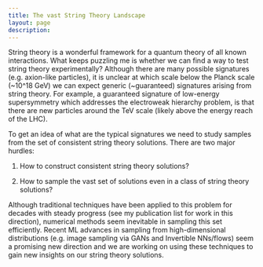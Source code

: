 ```yaml
---
title: The vast String Theory Landscape
layout: page
description: 
---
```



String theory is a wonderful framework for a quantum theory of all known interactions. What keeps puzzling me is whether we can find a way to test string theory experimentally? Although there are many possible signatures (e.g. axion-like particles), it is unclear at which scale below the Planck scale (~10^18 GeV) we can expect generic (~guaranteed) signatures arising from string theory. For example, a guaranteed signature of low-energy supersymmetry which addresses the electroweak hierarchy problem, is that there are new particles around the TeV scale (likely above the energy reach of the LHC).

To get an idea of what are the typical signatures we need to study samples from the set of consistent string theory solutions. There are two major hurdles:

1) How to construct consistent string theory solutions?

2) How to sample the vast set of solutions even in a class of string theory solutions?

Although traditional techniques have been applied to this problem for decades with steady progress (see my publication list for work in this direction), numerical methods seem inevitable in sampling this set efficiently. Recent ML advances in sampling from high-dimensional distributions (e.g. image sampling via GANs and Invertible NNs/flows) seem a promising new direction and we are working on using these techniques to gain new insights on our string theory solutions.
